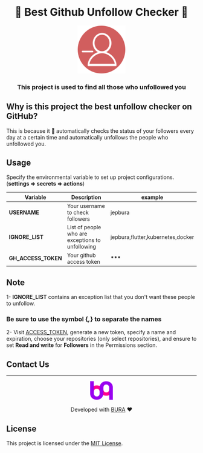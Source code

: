<br>

<h1 align="center">
  🥇 Best Github Unfollow Checker 🥇
</h1>

<p align="center"><img src="/assets/images/unfollow.png" alt="E2F" width="25%"/></p>

<h3 align="center">
  This project is used to find all those who unfollowed you
</h3>

## Why is this project the best unfollow checker on GitHub?

This is because it 🤖 automatically checks the status of your followers every day at a certain time and automatically unfollows the people who unfollowed you.

## Usage

Specify the environmental variable to set up project configurations.(**settings => secrets => actions**)

| Variable            | Description                                      | example                           |
| ------------------- | ------------------------------------------------ | --------------------------------- |
| **USERNAME**        | Your username to check followers                 | jepbura                           |
| **IGNORE_LIST**     | List of people who are exceptions to unfollowing | jepbura,flutter,kubernetes,docker |
| **GH_ACCESS_TOKEN** | Your github access token                         | **\*\*\***                        |

## Note

1- **IGNORE_LIST** contains an exception list that you don't want these people to unfollow.

### Be sure to use the symbol {_,_} to separate the names

2- Visit [ACCESS_TOKEN](https://github.com/settings/tokens?type=beta), generate a new token, specify a name and expiration, choose your repositories (only select repositories), and ensure to set **Read and write** for **Followers** in the Permissions section.

## Contact Us

<hr>

<p align="center">
  <a href="https://www.bura.dev">
    <img alt="GitHub Profile Readme Generator" src="/assets/images/logo.png" width="60" />
  </a>
</p>

<p align="center">
Developed with <a href='https://www.bura.dev' target='_blank'>BURA</a> ❤️
</p>

## License

This project is licensed under the [MIT License](LICENSE).
